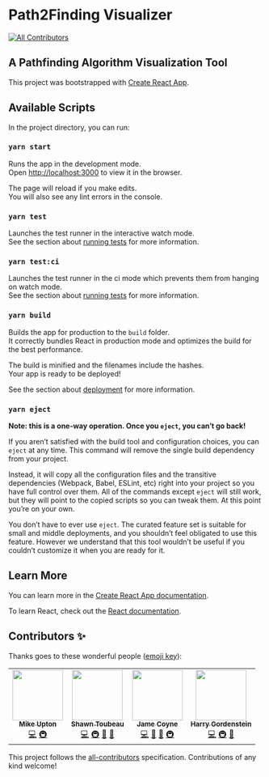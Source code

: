 # Path2Finding Visualizer
<!-- ALL-CONTRIBUTORS-BADGE:START - Do not remove or modify this section -->
[![All Contributors](https://img.shields.io/badge/all_contributors-4-orange.svg?style=flat-square)](#contributors-)
<!-- ALL-CONTRIBUTORS-BADGE:END -->
## A Pathfinding Algorithm Visualization Tool

This project was bootstrapped with [Create React App](https://github.com/facebook/create-react-app).

## Available Scripts

In the project directory, you can run:

### `yarn start`

Runs the app in the development mode.<br />
Open [http://localhost:3000](http://localhost:3000) to view it in the browser.

The page will reload if you make edits.<br />
You will also see any lint errors in the console.

### `yarn test`

Launches the test runner in the interactive watch mode.<br />
See the section about [running tests](https://facebook.github.io/create-react-app/docs/running-tests) for more information.

### `yarn test:ci`

Launches the test runner in the ci mode which prevents them from hanging on watch mode.<br />
See the section about [running tests](https://facebook.github.io/create-react-app/docs/running-tests) for more information.

### `yarn build`

Builds the app for production to the `build` folder.<br />
It correctly bundles React in production mode and optimizes the build for the best performance.

The build is minified and the filenames include the hashes.<br />
Your app is ready to be deployed!

See the section about [deployment](https://facebook.github.io/create-react-app/docs/deployment) for more information.

### `yarn eject`

**Note: this is a one-way operation. Once you `eject`, you can’t go back!**

If you aren’t satisfied with the build tool and configuration choices, you can `eject` at any time. This command will remove the single build dependency from your project.

Instead, it will copy all the configuration files and the transitive dependencies (Webpack, Babel, ESLint, etc) right into your project so you have full control over them. All of the commands except `eject` will still work, but they will point to the copied scripts so you can tweak them. At this point you’re on your own.

You don’t have to ever use `eject`. The curated feature set is suitable for small and middle deployments, and you shouldn’t feel obligated to use this feature. However we understand that this tool wouldn’t be useful if you couldn’t customize it when you are ready for it.

## Learn More

You can learn more in the [Create React App documentation](https://facebook.github.io/create-react-app/docs/getting-started).

To learn React, check out the [React documentation](https://reactjs.org/).

## Contributors ✨

Thanks goes to these wonderful people ([emoji key](https://allcontributors.org/docs/en/emoji-key)):

<!-- ALL-CONTRIBUTORS-LIST:START - Do not remove or modify this section -->
<!-- prettier-ignore-start -->
<!-- markdownlint-disable -->
<table>
  <tr>
    <td align="center"><a href="https://uptonm.dev/"><img src="https://avatars3.githubusercontent.com/u/23084678?v=4" width="100px;" alt=""/><br /><sub><b>Mike Upton</b></sub></a><br /><a href="https://github.com/path2finding/visualizer/commits?author=uptonm" title="Code">💻</a> <a href="#infra-uptonm" title="Infrastructure (Hosting, Build-Tools, etc)">🚇</a></td>
    <td align="center"><a href="https://github.com/ShawnToubeau"><img src="https://avatars1.githubusercontent.com/u/22332636?v=4" width="100px;" alt=""/><br /><sub><b>Shawn Toubeau</b></sub></a><br /><a href="https://github.com/path2finding/visualizer/commits?author=ShawnToubeau" title="Code">💻</a> <a href="#infra-ShawnToubeau" title="Infrastructure (Hosting, Build-Tools, etc)">🚇</a> <a href="#design-ShawnToubeau" title="Design">🎨</a> <a href="https://github.com/path2finding/visualizer/commits?author=ShawnToubeau" title="Documentation">📖</a></td>
    <td align="center"><a href="http://jame.dev"><img src="https://avatars2.githubusercontent.com/u/21059291?v=4" width="100px;" alt=""/><br /><sub><b>Jame Coyne</b></sub></a><br /><a href="https://github.com/path2finding/visualizer/commits?author=JamesCoyne" title="Code">💻</a> <a href="#design-JamesCoyne" title="Design">🎨</a> <a href="https://github.com/path2finding/visualizer/commits?author=JamesCoyne" title="Documentation">📖</a> <a href="#infra-JamesCoyne" title="Infrastructure (Hosting, Build-Tools, etc)">🚇</a></td>
    <td align="center"><a href="https://github.com/gordenstein72"><img src="https://avatars1.githubusercontent.com/u/33324346?v=4" width="100px;" alt=""/><br /><sub><b>Harry Gordenstein</b></sub></a><br /><a href="https://github.com/path2finding/visualizer/commits?author=gordenstein72" title="Code">💻</a> <a href="#infra-gordenstein72" title="Infrastructure (Hosting, Build-Tools, etc)">🚇</a> <a href="https://github.com/path2finding/visualizer/commits?author=gordenstein72" title="Documentation">📖</a></td>
  </tr>
</table>

<!-- markdownlint-enable -->
<!-- prettier-ignore-end -->
<!-- ALL-CONTRIBUTORS-LIST:END -->

This project follows the [all-contributors](https://github.com/all-contributors/all-contributors) specification. Contributions of any kind welcome!
